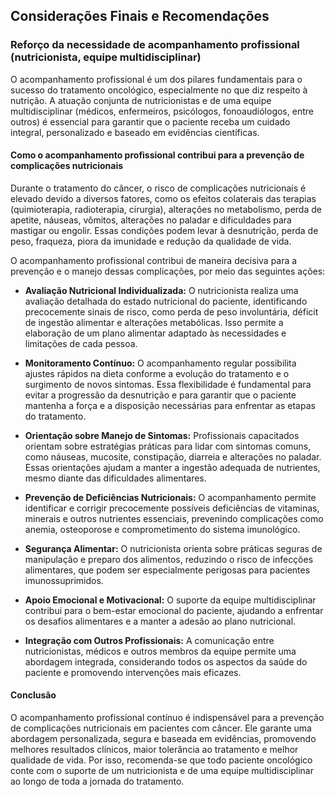## Considerações Finais e Recomendações

### Reforço da necessidade de acompanhamento profissional (nutricionista, equipe multidisciplinar)

O acompanhamento profissional é um dos pilares fundamentais para o sucesso do tratamento oncológico, especialmente no que diz respeito à nutrição. A atuação conjunta de nutricionistas e de uma equipe multidisciplinar (médicos, enfermeiros, psicólogos, fonoaudiólogos, entre outros) é essencial para garantir que o paciente receba um cuidado integral, personalizado e baseado em evidências científicas.

#### Como o acompanhamento profissional contribui para a prevenção de complicações nutricionais

Durante o tratamento do câncer, o risco de complicações nutricionais é elevado devido a diversos fatores, como os efeitos colaterais das terapias (quimioterapia, radioterapia, cirurgia), alterações no metabolismo, perda de apetite, náuseas, vômitos, alterações no paladar e dificuldades para mastigar ou engolir. Essas condições podem levar à desnutrição, perda de peso, fraqueza, piora da imunidade e redução da qualidade de vida.

O acompanhamento profissional contribui de maneira decisiva para a prevenção e o manejo dessas complicações, por meio das seguintes ações:

- **Avaliação Nutricional Individualizada:** O nutricionista realiza uma avaliação detalhada do estado nutricional do paciente, identificando precocemente sinais de risco, como perda de peso involuntária, déficit de ingestão alimentar e alterações metabólicas. Isso permite a elaboração de um plano alimentar adaptado às necessidades e limitações de cada pessoa.

- **Monitoramento Contínuo:** O acompanhamento regular possibilita ajustes rápidos na dieta conforme a evolução do tratamento e o surgimento de novos sintomas. Essa flexibilidade é fundamental para evitar a progressão da desnutrição e para garantir que o paciente mantenha a força e a disposição necessárias para enfrentar as etapas do tratamento.

- **Orientação sobre Manejo de Sintomas:** Profissionais capacitados orientam sobre estratégias práticas para lidar com sintomas comuns, como náuseas, mucosite, constipação, diarreia e alterações no paladar. Essas orientações ajudam a manter a ingestão adequada de nutrientes, mesmo diante das dificuldades alimentares.

- **Prevenção de Deficiências Nutricionais:** O acompanhamento permite identificar e corrigir precocemente possíveis deficiências de vitaminas, minerais e outros nutrientes essenciais, prevenindo complicações como anemia, osteoporose e comprometimento do sistema imunológico.

- **Segurança Alimentar:** O nutricionista orienta sobre práticas seguras de manipulação e preparo dos alimentos, reduzindo o risco de infecções alimentares, que podem ser especialmente perigosas para pacientes imunossuprimidos.

- **Apoio Emocional e Motivacional:** O suporte da equipe multidisciplinar contribui para o bem-estar emocional do paciente, ajudando a enfrentar os desafios alimentares e a manter a adesão ao plano nutricional.

- **Integração com Outros Profissionais:** A comunicação entre nutricionistas, médicos e outros membros da equipe permite uma abordagem integrada, considerando todos os aspectos da saúde do paciente e promovendo intervenções mais eficazes.

#### Conclusão

O acompanhamento profissional contínuo é indispensável para a prevenção de complicações nutricionais em pacientes com câncer. Ele garante uma abordagem personalizada, segura e baseada em evidências, promovendo melhores resultados clínicos, maior tolerância ao tratamento e melhor qualidade de vida. Por isso, recomenda-se que todo paciente oncológico conte com o suporte de um nutricionista e de uma equipe multidisciplinar ao longo de toda a jornada do tratamento.